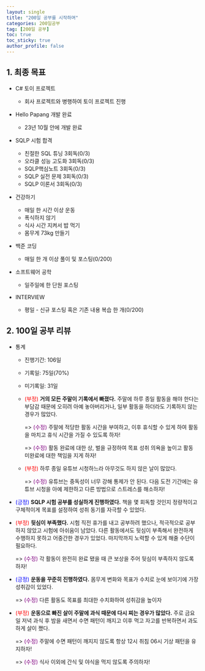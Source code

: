 ```yaml
---
layout: single
title: "200일 공부를 시작하며"
categories: 200일공부
tag: [200일 공부]
toc: true
toc_sticky: true
author_profile: false
---
```


## 1. 최종 목표

* C# 토이 프로젝트
  * 회사 프로젝트와 병행하여 토이 프로젝트 진행

* Hello Papang 개발 완료
  * 23년 10월 안에 개발 완료
* SQLP 시험 합격
  * 친절한 SQL 튜닝 3회독(0/3)
  * 오라클 성능 고도화 3회독(0/3)
  * SQLP핵심노트 3회독(0/3)
  * SQLP 실전 문제 3회독(0/3)
  * SQLP 이론서 3회독(0/3)


* 건강하기
  * 매일 한 시간 이상 운동
  * 폭식하지 않기
  * 식사 시간 지켜서 밥 먹기
  * 몸무게 73kg 만들기
* 백준 코딩
  * 매일 한 개 이상 풀이 및 포스팅(0/200)
* 소프트웨어 공학
  * 일주일에 한 단원 포스팅
* INTERVIEW
  * 평일 - 신규 포스팅 혹은 기존 내용 복습 한 개(0/200)



## 2. 100일 공부  리뷰

* 통계

  * 진행기간: 106일

  * 기록일: 75일(70%)

  * 미기록일: 31일

  * <span style = "color:red">(부정)</span> **거의 모든 주말이 기록에서 빠졌다.** 주말에 하루 종일 활동을 해야 한다는 부담감 때문에 오히려 아예 놓아버리거나, 일부 활동을 하더라도 기록하지 않는 경우가 많았다.

    => <span style = "color: purple">(수정)</span> 주말에 적당한 활동 시간을 부여하고, 이후 휴식할 수 있게 하여 활동을 마치고 휴식 시간을  가질 수 있도록 하자!

    => <span style = "color: purple">(수정)</span> 활동 완료에 대한 상, 벌을 규정하여 목표 성취 의욕을 높이고 활동 미완료에 대한 책임을 지게 하자!

  * <span style = "color:red">(부정)</span> 하루 종일 유튜브 시청하느라 아무것도 하지 않은 날이 많았다.

    => <span style = "color: purple">(수정)</span> 유튜브는 중독성이 너무 강해 통제가 안 된다. 다음 도전 기간에는 유튜브 시청을 아예 제한하고 다른 방법으로 스트레스를 해소하자!

* <span style = "color:blue">(긍정)</span> **SQLP 시험 공부를 성실하게 진행하였다.** 책을 몇 회독할 것인지 정량적이고 구체적이게 목표를 설정하여 성취 동기를 자극할 수 있었다.

* <span style = "color:red">(부정)</span> **뒷심이 부족했다.** 시험 직전 휴가를 내고 공부하려 했으나, 적극적으로 공부하지 않았고 시험에 아쉬움이 남았다. 다른 활동에서도 뒷심이 부족해서 완전하게 수행하지 못하고 어중간한 경우가 있었다. 마지막까지 노력할 수 있게 해줄 수단이 필요하다.

  => <span style = "color: purple">(수정)</span>  각 활동이 완전히 완료 됐을 때 큰 보상을 주어 뒷심이 부족하지 않도록 하자!

* <span style = "color:blue">(긍정)</span> **운동을 꾸준히 진행하였다.** 몸무게 변화와 목표가 수치로 눈에 보이기에 가장 성취감이 있었다.

  =>  <span style = "color: purple">(수정)</span> 다른 활동도 목표를 최대한 수치화하여 성취감을 높이자

* <span style = "color:red">(부정)</span> **운동으로 빠진 살이 주말에 과식 때문에 다시 찌는 경우가 많았다.** 주로 금요일 저녁 과식 후 밤을 새면서 수면 패턴이 깨지고 이후 먹고 자고를 반복하면서 과도하게 살이 쪘다.

  =>  <span style = "color: purple">(수정)</span> 주말에 수면 패턴이 깨지지 않도록 항상 12시 취침 06시 기상 패턴을 유지하자!

  =>  <span style = "color: purple">(수정)</span> 식사 이외에 간식 및 야식을 먹지 않도록 주의하자!
